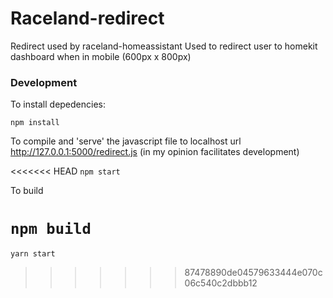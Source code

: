 # Raceland-redirect

Redirect used by raceland-homeassistant 
Used to redirect user to homekit dashboard when in mobile (600px x 800px)

### Development 

To install depedencies: 

```npm install ``` 

To compile and 'serve' the javascript file to localhost url http://127.0.0.1:5000/redirect.js (in my opinion facilitates development)

<<<<<<< HEAD
```npm start```

To build

```npm build``` 
=======
``` yarn start ```
>>>>>>> 87478890de04579633444e070c06c540c2dbbb12
